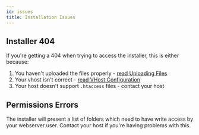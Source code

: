 ```yaml
---
id: issues
title: Installation Issues
---
```


## Installer 404

If you're getting a 404 when trying to access the installer, this is either because:

1. You haven't uploaded the files properly - [read Uploading Files](/installation/uploading)
1. Your vhost isn't correct - [read VHost Configuration](/installation/vhost)
1. Your host doesn't support `.htaccess` files - contact your host


## Permissions Errors

The installer will present a list of folders which need to have write access by your webserver user. Contact your host if you're having problems with this.

